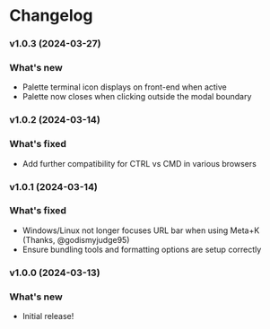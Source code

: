 # Changelog

### v1.0.3 (2024-03-27)

### What's new
* Palette terminal icon displays on front-end when active
* Palette now closes when clicking outside the modal boundary

### v1.0.2 (2024-03-14)

### What's fixed
* Add further compatibility for CTRL vs CMD in various browsers

### v1.0.1 (2024-03-14)

### What's fixed
* Windows/Linux not longer focuses URL bar when using Meta+K (Thanks, @godismyjudge95)
* Ensure bundling tools and formatting options are setup correctly

### v1.0.0 (2024-03-13)

### What's new
* Initial release!
